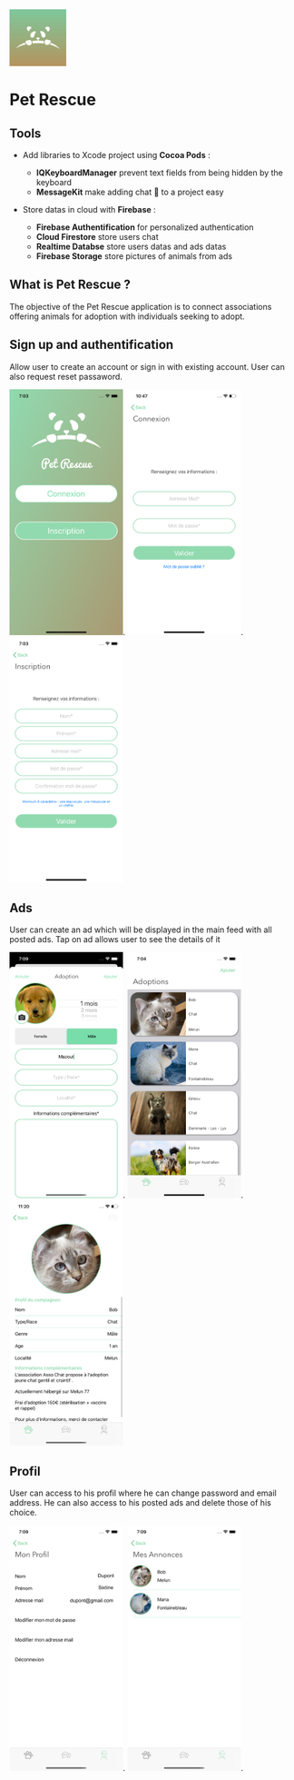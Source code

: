 <img src="img/DesignEvo.jpg" width="100">

# Pet Rescue

## Tools
* Add libraries to Xcode project using **Cocoa Pods** :
  * __IQKeyboardManager__ prevent text fields from being hidden by the keyboard
  * __MessageKit__ make adding chat 💬 to a project easy

* Store datas in cloud with **Firebase** :
  * __Firebase Authentification__ for personalized authentication
  * __Cloud Firestore__ store users chat
  * __Realtime Databse__ store users datas and ads datas
  * __Firebase Storage__ store pictures of animals from ads 
  
 ## What is Pet Rescue ?
The objective of the Pet Rescue application is to connect associations offering animals for adoption with individuals seeking to adopt.

## Sign up and authentification
Allow user to create an account or sign in with existing account. 
User can also request reset passaword.

<img src="img/login.png" width="200">.   <img src="img/signin.png" width="200">.   <img src="img/signup.png" width="200">

## Ads
User can create an ad which will be displayed in the main feed with all posted ads. 
Tap on ad allows user to see the details of it

<img src="img/add.png" width="200">.    <img src="img/feed.png" width="200">.    <img src="img/details.png" width="200">

## Profil
User can access to his profil where he can change password and email address.
He can also access to his posted ads and delete those of his choice.

<img src="img/myprofil.png" width="200">.   <img src="img/myads.png" width="200">.






 
